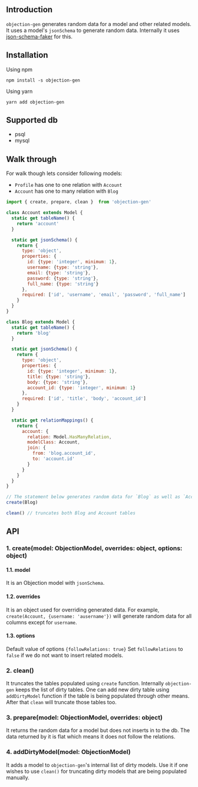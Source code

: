 ## Introduction

`objection-gen` generates random data for a model and other related models.
It uses a model's `jsonSchema` to generate random data. Internally it uses
[json-schema-faker](https://github.com/json-schema-faker/json-schema-faker) for this.

## Installation
Using npm
```
npm install -s objection-gen
```

Using yarn
```
yarn add objection-gen
```

## Supported db
- psql
- mysql

## Walk through

For walk though lets consider following models:
- `Profile` has one to one relation with `Account`
- `Account` has one to many relation with `Blog`

```javascript
import { create, prepare, clean }  from 'objection-gen'

class Account extends Model {
  static get tableName() {
    return 'account'
  }

  static get jsonSchema() {
    return {
      type: 'object',
      properties: {
        id: {type: 'integer', minimum: 1},
        username: {type: 'string'},
        email: {type: 'string'},
        password: {type: 'string'},
        full_name: {type: 'string'}
      },
      required: ['id', 'username', 'email', 'password', 'full_name']
    }
  }
}

class Blog extends Model {
  static get tableName() {
    return 'blog'
  }

  static get jsonSchema() {
    return {
      type: 'object',
      properties: {
        id: {type: 'integer', minimum: 1},
        title: {type: 'string'},
        body: {type: 'string'},
        account_id: {type: 'integer', minimum: 1}
      },
      required: ['id', 'title', 'body', 'account_id']
    }
  }

  static get relationMappings() {
    return {
      account: {
        relation: Model.HasManyRelation,
        modelClass: Account,
        join: {
          from: 'blog.account_id',
          to: 'account.id'
        }
      }
    }
  }
}

// The statement below generates random data for `Blog` as well as `Account` and inserts them to the db.
create(Blog)

clean() // truncates both Blog and Account tables

```

## API
### 1. create(model: ObjectionModel, overrides: object, options: object)
#### 1.1. model
It is an Objection model with `jsonSchema`.

#### 1.2. overrides
It is an object used for overriding generated data.
For example, `create(Account, {username: 'ausername'})` will generate
random data for all columns except for `username`.

#### 1.3. options
Default value of options `{followRelations: true}`
Set `followRelations` to `false` if we do not want to insert related models.


### 2. clean()
It truncates the tables populated using `create` function.
Internally `objection-gen` keeps the list of dirty tables.
One can add new dirty table using `addDirtyModel` function if the table
is being populated through other means. After that `clean` will truncate
those tables too.

### 3. prepare(model: ObjectionModel, overrides: object)
It returns the random data for a model but does not inserts in to the db.
The data returned by it is flat which means it does not follow the relations.

### 4. addDirtyModel(model: ObjectionModel)
It adds a model to `objection-gen`'s internal list of dirty models.
Use it if one wishes to use `clean()` for truncating dirty models that
are being populated manually.


